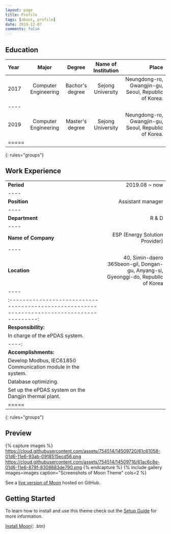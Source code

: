 ```yaml
---
layout: page
title: Profile
tags: [about, profile]
date: 2019-12-07
comments: false
---
```


## Education

| Year | Major | Degree | Name of Institution | Place |
|:------|:-------------:|:----------:|:--------------------:|----------------------------------------:|
| 2017 | Computer Engineering | Bachor's degree | Sejong University | Neungdong-ro, Gwangjin-gu, Seoul, Republic of Korea. |
|----
| 2019 | Computer Engineering | Master's degree | Sejong University | Neungdong-ro, Gwangjin-gu, Seoul, Republic of Korea. |
|=====
{: rules="groups"}


## Work Experience

|  |                                                  |
|:--------|-----------------------------------------------------------------------------------:|
| <b> Period </b>| 2019.08 ~ now |
|----
| <b> Position </b>| Assistant manager |
|----
| <b> Department </b>| R & D |
|----
| <b> Name of Company </b>| ESP (Energy Solution Provider) |
|----
| <b> Location </b>| 40, Simin-daero 365beon-gil, Dongan-gu, Anyang-si, Gyeonggi-do, Republic of Korea |
|----
|:------------------------------------------------------------------------------------------:|
| <b> Responsibility: </b>|
| In charge of the ePDAS system. |
|----:|
| <b> Accomplishments: </b>|
| Develop Modbus, IEC61850 Communication module in the system. |
| Database optimizing. |
| Set up the ePDAS system on the Dangjin thermal plant. |
|=====
{: rules="groups"}

## Preview

{% capture images %}
    https://cloud.githubusercontent.com/assets/754514/14509720/61c61058-01d6-11e6-93ab-0918515ecd56.png
    https://cloud.githubusercontent.com/assets/754514/14509716/61ac6c8e-01d6-11e6-879f-8308883de790.png
{% endcapture %}
{% include gallery images=images caption="Screenshots of Moon Theme" cols=2 %}

See a [live version of Moon](http://taylantatli.github.io/Moon) hosted on GitHub.

## Getting Started

To learn how to install and use this theme check out the [Setup Guide](http://taylantatli.me/Moon/moon-theme/) for more information.
      
[Install Moon](https://github.com/TaylanTatli/Moon){: .btn}

